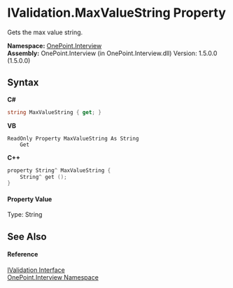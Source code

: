 # IValidation.MaxValueString Property 
 

Gets the max value string.

**Namespace:**&nbsp;<a href="N_OnePoint_Interview">OnePoint.Interview</a><br />**Assembly:**&nbsp;OnePoint.Interview (in OnePoint.Interview.dll) Version: 1.5.0.0 (1.5.0.0)

## Syntax

**C#**<br />
``` C#
string MaxValueString { get; }
```

**VB**<br />
``` VB
ReadOnly Property MaxValueString As String
	Get
```

**C++**<br />
``` C++
property String^ MaxValueString {
	String^ get ();
}
```


#### Property Value
Type: String

## See Also


#### Reference
<a href="T_OnePoint_Interview_IValidation">IValidation Interface</a><br /><a href="N_OnePoint_Interview">OnePoint.Interview Namespace</a><br />
